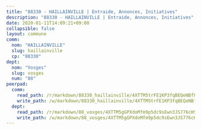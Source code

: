 ```yaml
---
title: "88330 - HAILLAINVILLE | Entraide, Annonces, Initiatives"
description: "88330 - HAILLAINVILLE | Entraide, Annonces, Initiatives"
date: 2020-01-11T14:09:21+09:00
collapsible: false
layout: commune
comm:
  nom: "HAILLAINVILLE"
  slug: haillainville
  cp: "88330"
dept:
  nom: "Vosges"
  slug: vosges
  num: "88"
peerpad:
  comm:
    read_path: /r/markdown/88330_haillainville/4XTTM5trFE1KP3fqBEQeNBfPMh2HU1VbR975PCpPzsYcTJTyy
    write_path: /w/markdown/88330_haillainville/4XTTM5trFE1KP3fqBEQeNBfPMh2HU1VbR975PCpPzsYcTJTyy-K3TgUbr99r4JHyp6kB6qvMjvrUPzqnSdbrVRzxnouDvB1z2fjGkZ6URMzhE8sdjdcsmjL3rY934e3aABVdatv4EqacJoctzBXrN83RRLxUsyMK5Y9HiaJ1a9jEpMBrQBS5o4XhHR
  dept:
    read_path: /r/markdown/88_vosges/4XTTM5gGPXdoMfm9p5dc9sEwn3JS776cHSw64JYpD4AKnKgyh
    write_path: /w/markdown/88_vosges/4XTTM5gGPXdoMfm9p5dc9sEwn3JS776cHSw64JYpD4AKnKgyh-K3TgUjEFywcTUHQwfrd2vcZqhoXLakdoQGFv4iriv1FKkvQkBsudnBxafkQDfPcxTDRHN5T6bYyganuvcakuKenYoB5mPLKqUBjNMwpn75GQVixUmzXGkneDufRSqDthC8iyXi1Z
---
```


